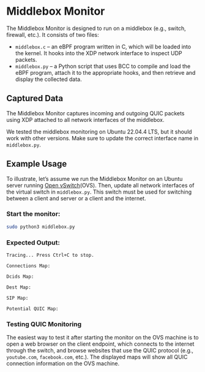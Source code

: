 # Middlebox Monitor

The Middlebox Monitor is designed to run on a middlebox (e.g., switch, firewall, etc.). It consists of two files:

- `middlebox.c` – an eBPF program written in C, which will be loaded into the kernel. It hooks into the XDP network interface to inspect UDP packets.
- `middlebox.py` – a Python script that uses BCC to compile and load the eBPF program, attach it to the appropriate hooks, and then retrieve and display the collected data.

## Captured Data
The Middlebox Monitor captures incoming and outgoing QUIC packets using XDP attached to all network interfaces of the middlebox.

We tested the middlebox monitoring on Ubuntu 22.04.4 LTS, but it should work with other versions. Make sure to update the correct interface name in `middlebox.py`.

## Example Usage

To illustrate, let’s assume we run the Middlebox Monitor on an Ubuntu server running [Open vSwitch](https://www.openvswitch.org/)(OVS). Then, update all network interfaces of the virtual switch in `middlebox.py`. This switch must be used for switching between a client and server or a client and the internet.

### Start the monitor:
```bash
sudo python3 middlebox.py 
```

### Expected Output:
```
Tracing... Press Ctrl+C to stop.

Connections Map:

Dcids Map:

Dest Map:

SIP Map:

Potential QUIC Map:
```

### Testing QUIC Monitoring
The easiest way to test it after starting the monitor on the OVS machine is to open a web browser on the client endpoint, which connects to the internet through the switch, and browse websites that use the QUIC protocol (e.g., `youtube.com`, `facebook.com`, etc.). The displayed maps will show all QUIC connection information on the OVS machine.

